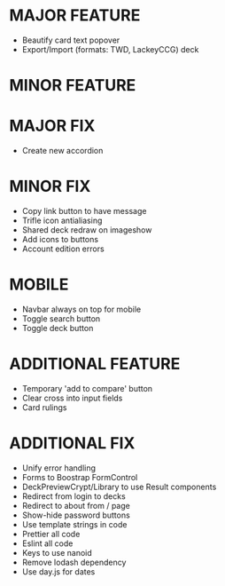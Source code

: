 # MAJOR FEATURE
* Beautify card text popover
* Export/Import (formats: TWD, LackeyCCG) deck

# MINOR FEATURE

# MAJOR FIX
* Create new accordion

# MINOR FIX
* Copy link button to have message
* Trifle icon antialiasing
* Shared deck redraw on imageshow
* Add icons to buttons
* Account edition errors

# MOBILE
* Navbar always on top for mobile
* Toggle search button
* Toggle deck button

# ADDITIONAL FEATURE
* Temporary 'add to compare' button
* Clear cross into input fields
* Card rulings

# ADDITIONAL FIX
* Unify error handling
* Forms to Boostrap FormControl
* DeckPreviewCrypt/Library to use Result components
* Redirect from login to decks
* Redirect to about from / page
* Show-hide password buttons
* Use template strings in code
* Prettier all code
* Eslint all code
* Keys to use nanoid
* Remove lodash dependency
* Use day.js for dates
